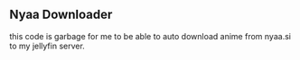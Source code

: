 ## Nyaa Downloader
this code is garbage for me to be able to auto download anime from nyaa.si to my jellyfin server.
